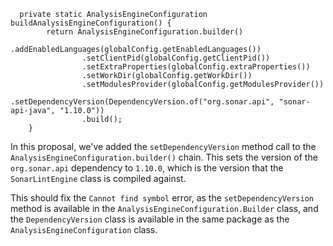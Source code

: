 ```
  private static AnalysisEngineConfiguration buildAnalysisEngineConfiguration() {
        return AnalysisEngineConfiguration.builder()
                .addEnabledLanguages(globalConfig.getEnabledLanguages())
                .setClientPid(globalConfig.getClientPid())
                .setExtraProperties(globalConfig.extraProperties())
                .setWorkDir(globalConfig.getWorkDir())
                .setModulesProvider(globalConfig.getModulesProvider())
                .setDependencyVersion(DependencyVersion.of("org.sonar.api", "sonar-api-java", "1.10.0"))
                .build();
    }
```

In this proposal, we've added the `setDependencyVersion` method call to the `AnalysisEngineConfiguration.builder()` chain. This sets the version of the `org.sonar.api` dependency to `1.10.0`, which is the version that the `SonarLintEngine` class is compiled against.

This should fix the `Cannot find symbol` error, as the `setDependencyVersion` method is available in the `AnalysisEngineConfiguration.Builder` class, and the `DependencyVersion` class is available in the same package as the `AnalysisEngineConfiguration` class.